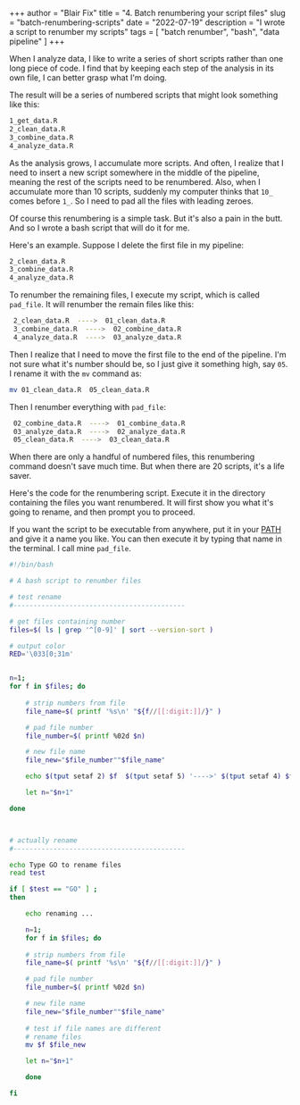 +++
author = "Blair Fix"
title = "4. Batch renumbering your script files"
slug = "batch-renumbering-scripts"
date = "2022-07-19"
description = "I wrote a script to renumber my scripts"
tags = [ "batch renumber", "bash", "data pipeline" ]
+++

When I analyze data, I like to write a series of short scripts rather than one long piece of code. I find that by keeping each step of the analysis in its own file, I can better grasp what I'm doing.

The result will be a series of numbered scripts that might look something like this:

```bash
1_get_data.R
2_clean_data.R
3_combine_data.R
4_analyze_data.R
```

As the analysis grows, I accumulate more scripts. And often, I realize that I need to insert a new script somewhere in the middle of the pipeline, meaning the rest of the scripts need to be renumbered. Also, when I accumulate more than 10 scripts, suddenly my computer thinks that `10_` comes before `1_`. So I need to pad all the files with leading zeroes.

Of course this renumbering is a simple task. But it's also a pain in the butt. And so I wrote a bash script that will do it for me.

Here's an example. Suppose I delete the first file in my pipeline:

```bash
2_clean_data.R
3_combine_data.R
4_analyze_data.R
```

To renumber the remaining files, I execute my script, which is called `pad_file`. It will renumber the remain files like this:

```bash
 2_clean_data.R  ---->  01_clean_data.R
 3_combine_data.R  ---->  02_combine_data.R
 4_analyze_data.R  ---->  03_analyze_data.R
```

Then I realize that I need to move the first file to the end of the pipeline. I'm not sure what it's number should be, so I just give it something high, say `05`. I rename it with the `mv` command as:

```bash
mv 01_clean_data.R  05_clean_data.R
```

Then I renumber everything with `pad_file`:

```bash
 02_combine_data.R  ---->  01_combine_data.R
 03_analyze_data.R  ---->  02_analyze_data.R
 05_clean_data.R  ---->  03_clean_data.R
```

When there are only a handful of numbered files, this renumbering command doesn't save much time. But when there are 20 scripts, it's a life saver.

Here's the code for the renumbering script. Execute it in the directory containing the files you want renumbered. It will first show you what it's going to rename, and then prompt you to proceed. 

If you want the script to be executable from anywhere, put it in your [PATH](https://www.techrepublic.com/article/linux-101-what-is-the-linux-path/) and give it a name you like. You can then execute it by typing that name in the terminal. I call mine `pad_file`.




```bash
#!/bin/bash

# A bash script to renumber files

# test rename
#-------------------------------------------

# get files containing number
files=$( ls | grep '^[0-9]' | sort --version-sort )

# output color
RED='\033[0;31m'


n=1;
for f in $files; do
    
    # strip numbers from file
    file_name=$( printf '%s\n' "${f//[[:digit:]]/}" )

    # pad file number
    file_number=$( printf %02d $n)

    # new file name
    file_new="$file_number""$file_name"

    echo $(tput setaf 2) $f  $(tput setaf 5) '---->' $(tput setaf 4) $file_new $(tput setaf 7)

    let n="$n+1"

done



# actually rename
#-------------------------------------------

echo Type GO to rename files
read test 

if [ $test == "GO" ] ; 
then

    echo renaming ...

    n=1;
    for f in $files; do
	
	# strip numbers from file
	file_name=$( printf '%s\n' "${f//[[:digit:]]/}" )

	# pad file number
	file_number=$( printf %02d $n)

	# new file name
	file_new="$file_number""$file_name"
	
	# test if file names are different
	# rename files
	mv $f $file_new

	let n="$n+1"

    done

fi
```



